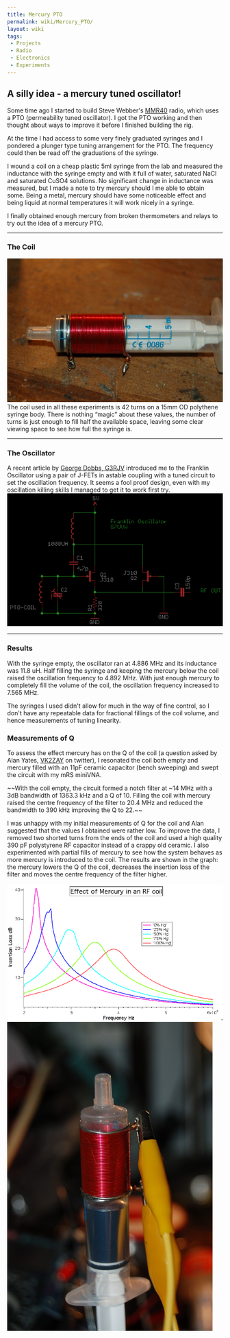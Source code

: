 ```yaml
---
title: Mercury PTO
permalink: wiki/Mercury_PTO/
layout: wiki
tags:
 - Projects
 - Radio
 - Electronics
 - Experiments
---
```


A silly idea - a mercury tuned oscillator!
------------------------------------------

Some time ago I started to build Steve Webber's
[MMR40](http://kd1jv.qrpradio.com/ARRLHBC/ARRL_MMR40.html) radio, which
uses a PTO (permeability tuned oscillator). I got the PTO working and
then thought about ways to improve it before I finished building the
rig.

At the time I had access to some very finely graduated syringes and I
pondered a plunger type tuning arrangement for the PTO. The frequency
could then be read off the graduations of the syringe.

I wound a coil on a cheap plastic 5ml syringe from the lab and measured
the inductance with the syringe empty and with it full of water,
saturated NaCl and saturated CuSO4 solutions. No significant change in
inductance was measured, but I made a note to try mercury should I me
able to obtain some. Being a metal, mercury should have some noticeable
effect and being liquid at normal temperatures it will work nicely in a
syringe.

I finally obtained enough mercury from broken thermometers and relays to
try out the idea of a mercury PTO.

------------------------------------------------------------------------

### The Coil

![](Hg_pto_coil.jpg "fig:Hg_pto_coil.jpg") The coil used in all these
experiments is 42 turns on a 15mm OD polythene syringe body. There is
nothing “magic” about these values, the number of turns is just enough
to fill half the available space, leaving some clear viewing space to
see how full the syringe is.

------------------------------------------------------------------------

### The Oscillator

A recent article by [George Dobbs, G3RJV](http://www.g3rjv.org.uk/)
introduced me to the Franklin Oscillator using a pair of J-FETs in
astable coupling with a tuned circuit to set the oscillation frequency.
It seems a fool proof design, even with my oscillation killing skills I
managed to get it to work first try. ![](Franklin-osc.png "fig:")

------------------------------------------------------------------------

### Results

With the syringe empty, the oscillator ran at 4.886 MHz and its
inductance was 11.8 uH. Half filling the syringe and keeping the mercury
below the coil raised the oscillation frequency to 4.892 MHz. With just
enough mercury to completely fill the volume of the coil, the
oscillation frequency increased to 7.565 MHz.

The syringes I used didn't allow for much in the way of fine control, so
I don't have any repeatable data for fractional fillings of the coil
volume, and hence measurements of tuning linearity.

### Measurements of Q

To assess the effect mercury has on the Q of the coil (a question asked
by Alan Yates, [VK2ZAY](http://vk2zay.net) on twitter), I resonated the
coil both empty and mercury filled with an 11pF ceramic capacitor (bench
sweeping) and swept the circuit with my mRS miniVNA.

~~With the coil empty, the circuit formed a notch filter at ~14 MHz with
a 3dB bandwidth of 1363.3 kHz and a Q of 10. Filling the coil with
mercury raised the centre frequency of the filter to 20.4 MHz and
reduced the bandwidth to 390 kHz improving the Q to 22.~~

I was unhappy with my initial measurements of Q for the coil and Alan
suggested that the values I obtained were rather low. To improve the
data, I removed two shorted turns from the ends of the coil and used a
high quality 390 pF polystyrene RF capacitor instead of a crappy old
ceramic. I also experimented with partial fills of mercury to see how
the system behaves as more mercury is introduced to the coil. The
results are shown in the graph: the mercury lowers the Q of the coil,
decreases the insertion loss of the filter and moves the centre
frequency of the filter higher.

![](Hg_PTO_Q.png "fig:Hg_PTO_Q.png")  
![](Hg_pto.jpg "fig:Hg_pto.jpg")

